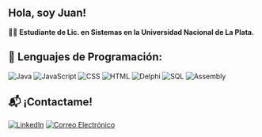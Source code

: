 ## Hola, soy Juan!

👨‍💻 **Estudiante de Lic. en Sistemas en la Universidad Nacional de La Plata.**  


## 🔧 Lenguajes de Programación:
![Java](https://img.shields.io/badge/Java-0f4b7b?style=flat&logo=java&logoColor=white)
![JavaScript](https://img.shields.io/badge/JavaScript-000000?style=flat&logo=javascript&logoColor=white)
![CSS](https://img.shields.io/badge/CSS-2965F1?style=flat&logo=css3&logoColor=white)
![HTML](https://img.shields.io/badge/HTML-E34F26?style=flat&logo=html5&logoColor=white)
![Delphi](https://img.shields.io/badge/Delphi-EE1C25?style=flat&logo=delphi&logoColor=white)
![SQL](https://img.shields.io/badge/SQL-00618D?style=flat&logo=mysql&logoColor=white)
![Assembly](https://img.shields.io/badge/Assembly-000000?style=flat&logo=assembly&logoColor=white)

## 📬 ¡Contactame!
[![LinkedIn](https://img.shields.io/badge/LinkedIn-0A66C2?style=flat&logo=linkedin&logoColor=white)](https://www.linkedin.com/in/juan-di-benedetto-a9b53a245/)  [![Correo Electrónico](https://img.shields.io/badge/Email-D14836?style=flat&logo=gmail&logoColor=white)](mailto:juandidb@gmail.com)
